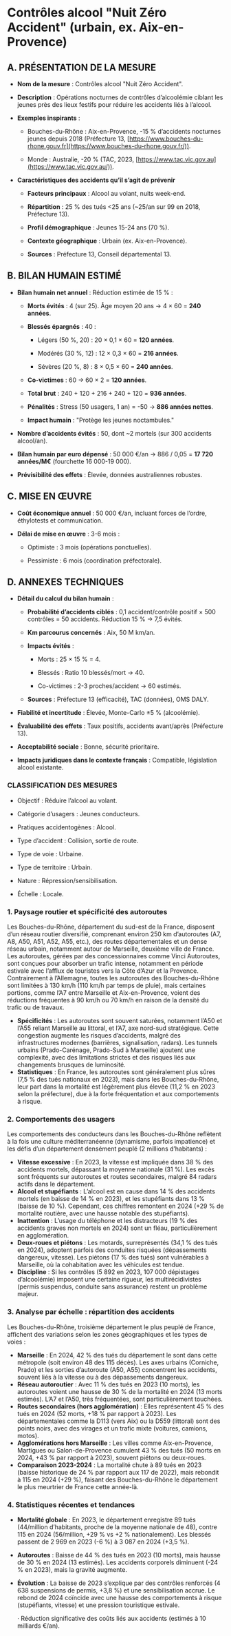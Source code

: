 # **Contrôles alcool "Nuit Zéro Accident" (urbain, ex. Aix-en-Provence)**

## **A. PRÉSENTATION DE LA MESURE** 

* **Nom de la mesure** : Contrôles alcool "Nuit Zéro Accident". 

* **Description** : Opérations nocturnes de contrôles d’alcoolémie ciblant les jeunes près des lieux festifs pour réduire les accidents liés à l’alcool. 

* **Exemples inspirants** : 

  * Bouches-du-Rhône : Aix-en-Provence, \-15 % d’accidents nocturnes jeunes depuis 2018 (Préfecture 13, [https://www.bouches-du-rhone.gouv.fr](https://www.bouches-du-rhone.gouv.fr/)). 

  * Monde : Australie, \-20 % (TAC, 2023, [https://www.tac.vic.gov.au](https://www.tac.vic.gov.au/)).

* **Caractéristiques des accidents qu’il s’agit de prévenir** 

  * **Facteurs principaux** : Alcool au volant, nuits week-end. 

  * **Répartition** : 25 % des tués \<25 ans (\~25/an sur 99 en 2018, Préfecture 13). 

  * **Profil démographique** : Jeunes 15-24 ans (70 %). 

  * **Contexte géographique** : Urbain (ex. Aix-en-Provence). 

  * **Sources** : Préfecture 13, Conseil départemental 13\.

## **B. BILAN HUMAIN ESTIMÉ** 

* **Bilan humain net annuel** : Réduction estimée de 15 % : 

  * **Morts évités** : 4 (sur 25). Âge moyen 20 ans → 4 × 60 \= **240 années**. 

  * **Blessés épargnés** : 40 : 

    * Légers (50 %, 20\) : 20 × 0,1 × 60 \= **120 années**. 

    * Modérés (30 %, 12\) : 12 × 0,3 × 60 \= **216 années**. 

    * Sévères (20 %, 8\) : 8 × 0,5 × 60 \= **240 années**.

  * **Co-victimes** : 60 → 60 × 2 \= **120 années**. 

  * **Total brut** : 240 \+ 120 \+ 216 \+ 240 \+ 120 \= **936 années**. 

  * **Pénalités** : Stress (50 usagers, 1 an) \= \-50 → **886 années nettes**. 

  * **Impact humain** : "Protège les jeunes noctambules."

* **Nombre d’accidents évités** : 50, dont \~2 mortels (sur 300 accidents alcool/an). 

* **Bilan humain par euro dépensé** : 50 000 €/an → 886 / 0,05 \= **17 720 années/M€** (fourchette 16 000-19 000). 

* **Prévisibilité des effets** : Élevée, données australiennes robustes.

## **C. MISE EN ŒUVRE** 

* **Coût économique annuel** : 50 000 €/an, incluant forces de l’ordre, éthylotests et communication. 

* **Délai de mise en œuvre** : 3-6 mois : 

  * Optimiste : 3 mois (opérations ponctuelles). 

  * Pessimiste : 6 mois (coordination préfectorale).

## **D. ANNEXES TECHNIQUES** 

* **Détail du calcul du bilan humain** : 

  * **Probabilité d’accidents ciblés** : 0,1 accident/contrôle positif × 500 contrôles \= 50 accidents. Réduction 15 % → 7,5 évités. 

  * **Km parcourus concernés** : Aix, 50 M km/an. 

  * **Impacts évités** : 

    * Morts : 25 × 15 % \= 4\. 

    * Blessés : Ratio 10 blessés/mort → 40\. 

    * Co-victimes : 2-3 proches/accident → 60 estimés.

  * **Sources** : Préfecture 13 (efficacité), TAC (données), OMS DALY.

* **Fiabilité et incertitude** : Élevée, Monte-Carlo ±5 % (alcoolémie). 

* **Évaluabilité des effets** : Taux positifs, accidents avant/après (Préfecture 13). 

* **Acceptabilité sociale** : Bonne, sécurité prioritaire. 

* **Impacts juridiques dans le contexte français** : Compatible, législation alcool existante.

### **CLASSIFICATION DES MESURES** 

* Objectif : Réduire l’alcool au volant. 

* Catégorie d’usagers : Jeunes conducteurs. 

* Pratiques accidentogènes : Alcool. 

* Type d’accident : Collision, sortie de route. 

* Type de voie : Urbaine. 

* Type de territoire : Urbain. 

* Nature : Répression/sensibilisation. 

* Échelle : Locale.




### **1\. Paysage routier et spécificité des autoroutes**

Les Bouches-du-Rhône, département du sud-est de la France, disposent d’un réseau routier diversifié, comprenant environ 250 km d’autoroutes (A7, A8, A50, A51, A52, A55, etc.), des routes départementales et un dense réseau urbain, notamment autour de Marseille, deuxième ville de France. Les autoroutes, gérées par des concessionnaires comme Vinci Autoroutes, sont conçues pour absorber un trafic intense, notamment en période estivale avec l’afflux de touristes vers la Côte d’Azur et la Provence. Contrairement à l’Allemagne, toutes les autoroutes des Bouches-du-Rhône sont limitées à 130 km/h (110 km/h par temps de pluie), mais certaines portions, comme l’A7 entre Marseille et Aix-en-Provence, voient des réductions fréquentes à 90 km/h ou 70 km/h en raison de la densité du trafic ou de travaux.

* **Spécificités** : Les autoroutes sont souvent saturées, notamment l’A50 et l’A55 reliant Marseille au littoral, et l’A7, axe nord-sud stratégique. Cette congestion augmente les risques d’accidents, malgré des infrastructures modernes (barrières, signalisation, radars). Les tunnels urbains (Prado-Carénage, Prado-Sud à Marseille) ajoutent une complexité, avec des limitations strictes et des risques liés aux changements brusques de luminosité.  
* **Statistiques** : En France, les autoroutes sont généralement plus sûres (7,5 % des tués nationaux en 2023), mais dans les Bouches-du-Rhône, leur part dans la mortalité est légèrement plus élevée (11,2 % en 2023 selon la préfecture), due à la forte fréquentation et aux comportements à risque.

### **2\. Comportements des usagers**

Les comportements des conducteurs dans les Bouches-du-Rhône reflètent à la fois une culture méditerranéenne (dynamisme, parfois impatience) et les défis d’un département densément peuplé (2 millions d’habitants) :

* **Vitesse excessive** : En 2023, la vitesse est impliquée dans 38 % des accidents mortels, dépassant la moyenne nationale (31 %). Les excès sont fréquents sur autoroutes et routes secondaires, malgré 84 radars actifs dans le département.  
* **Alcool et stupéfiants** : L’alcool est en cause dans 14 % des accidents mortels (en baisse de 14 % en 2023), et les stupéfiants dans 13 % (baisse de 10 %). Cependant, ces chiffres remontent en 2024 (+29 % de mortalité routière, avec une hausse notable des stupéfiants).  
* **Inattention** : L’usage du téléphone et les distracteurs (19 % des accidents graves non mortels en 2024\) sont un fléau, particulièrement en agglomération.  
* **Deux-roues et piétons** : Les motards, surreprésentés (34,1 % des tués en 2024), adoptent parfois des conduites risquées (dépassements dangereux, vitesse). Les piétons (17 % des tués) sont vulnérables à Marseille, où la cohabitation avec les véhicules est tendue.  
* **Discipline** : Si les contrôles (5 892 en 2023, 107 000 dépistages d’alcoolémie) imposent une certaine rigueur, les multirécidivistes (permis suspendus, conduite sans assurance) restent un problème majeur.

### **3\. Analyse par échelle : répartition des accidents**

Les Bouches-du-Rhône, troisième département le plus peuplé de France, affichent des variations selon les zones géographiques et les types de voies :

* **Marseille** : En 2024, 42 % des tués du département le sont dans cette métropole (soit environ 48 des 115 décès). Les axes urbains (Corniche, Prado) et les sorties d’autoroute (A50, A55) concentrent les accidents, souvent liés à la vitesse ou à des dépassements dangereux.  
* **Réseau autoroutier** : Avec 11 % des tués en 2023 (10 morts), les autoroutes voient une hausse de 30 % de la mortalité en 2024 (13 morts estimés). L’A7 et l’A50, très fréquentées, sont particulièrement touchées.  
* **Routes secondaires (hors agglomération)** : Elles représentent 45 % des tués en 2024 (52 morts, \+18 % par rapport à 2023). Les départementales comme la D113 (vers Aix) ou la D559 (littoral) sont des points noirs, avec des virages et un trafic mixte (voitures, camions, motos).  
* **Agglomérations hors Marseille** : Les villes comme Aix-en-Provence, Martigues ou Salon-de-Provence cumulent 43 % des tués (50 morts en 2024, \+43 % par rapport à 2023), souvent piétons ou deux-roues.  
* **Comparaison 2023-2024** : La mortalité chute à 89 tués en 2023 (baisse historique de 24 % par rapport aux 117 de 2022), mais rebondit à 115 en 2024 (+29 %), faisant des Bouches-du-Rhône le département le plus meurtrier de France cette année-là.

### **4\. Statistiques récentes et tendances**

* **Mortalité globale** : En 2023, le département enregistre 89 tués (44/million d’habitants, proche de la moyenne nationale de 48), contre 115 en 2024 (56/million, \+29 % vs \+2 % nationalement). Les blessés passent de 2 969 en 2023 (-6 %) à 3 087 en 2024 (+3,5 %).  
* **Autoroutes** : Baisse de 44 % des tués en 2023 (10 morts), mais hausse de 30 % en 2024 (13 estimés). Les accidents corporels diminuent (-24 % en 2023), mais la gravité augmente.  
* **Évolution** : La baisse de 2023 s’explique par des contrôles renforcés (4 638 suspensions de permis, \+3,8 %) et une sensibilisation accrue. Le rebond de 2024 coïncide avec une hausse des comportements à risque (stupéfiants, vitesse) et une pression touristique estivale.

  ·       Réduction significative des coûts liés aux accidents (estimés à 10 milliards €/an).